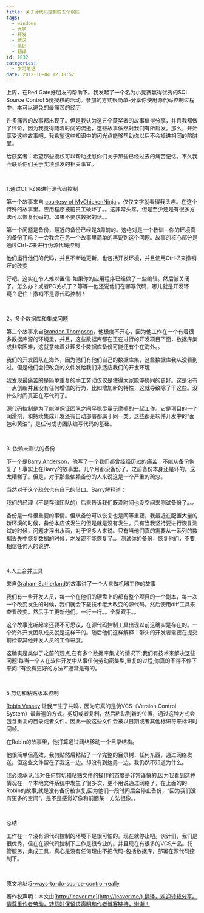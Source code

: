 ```yaml
---
title: 关于源代码控制的五个误区
tags:
  - windows
  - 大学
  - 开发
  - 武汉
  - 笔记
  - 翻译
id: 1832
categories:
  - 学习笔记
date: 2012-10-04 12:18:57
---
```


上周，在Red Gate好朋友的帮助下。我发起了一个名为小竞赛赢得优秀的SQL  Source Control 5份授权的活动。参加的方式很简单-分享你使用源代码控制过程中，本可以避免的最痛苦的经历

许多痛苦的故事都出现了。但是我认为这五个获奖者的故事值得分享，并且我都做了评论，因为我觉得随着时间的流逝，这些故事依然对我们有所启发。那么，开始享受这些故事吧，我希望这些知识中的闪光点能够帮助你以后不会掉进相同的陷阱里。

给获奖者：希望那些授权可以帮助抚慰你们关于那些已经过去的痛苦记忆。不久我会联系你们关于奖项颁发的相关事宜。

&nbsp;

1.通过Ctrl-Z来进行源代码控制

第一个故事来自 [courtesy of MyChickenNinja](http://www.troyhunt.com/2012/09/life-without-source-control-share-your.html#comment-661870477) ，仅仅文字就看得我头疼。在这个特殊的故事里。应用程序被前员工破坏了。。这非常头疼。但是至少还是有很多方法可以恢复代码的。如果不要求数据的话。。

第一个问题是备份，最近的备份已经是3周前的。这绝对是一个教训—你的环境真的备份了吗？一会我会在另一个故事里简单的再说到这个问题。故事的核心部分是通过Ctrl-Z来进行伪源代码控制

他们运行他们的代码，并且不断地更新，也包括开发环境，并且使用Ctrl-Z来撤销坏的改变

好吧。这实在令人难以置信-如果你的应用程序已经做了一些编辑。然后被关闭了。怎么办？或者PC关机了？等等—他还说他们在哪写代码，哪儿就是开发环境？记住！撤销不是源代码控制！

&nbsp;

2。多个数据库和集成问题

第二个故事来自[Brandon Thompson](http://www.troyhunt.com/2012/09/life-without-source-control-share-your.html#comment-661017718)，他极度不开心，因为他工作在一个有着很多数据库源的环境里，并且，这些数据库都在正在进行的开发项目下面，数据库集成非常困难，这就意味着处理多个数据库备份可能还有个在海外。。

我们的开发团队在海外，因为他们有他们自己的数据库集，这些数据库我从没看到过。但是他们会把改变的文件发给我们来适应我们的开发环境

我发现最痛苦的是简单重复的手工劳动仅仅是使得大家能够协同的更好。这是没有一点创新并且没有任何增值的行为，比如增加新的特性，这就导致除了干这些。没什么时间真正在写代码了。

源代码控制是为了能够保证团队之间平稳尽量无摩擦的一起工作。它是项目的一个润滑剂，和持续集成开发还有自动部署都属于同一类。这些都是软件开发中的“面包和黄油”，是任何成功团队编写代码的基础。

&nbsp;

3\. 依赖未测试的备份

下一个是[Barry Anderson](http://www.troyhunt.com/2012/09/life-without-source-control-share-your.html#comment-660761685)，他写了一个我们都曾经经历过的痛苦：不能从备份恢复了！事实上在Barry的故事里。几个月都没备份了。之前备份本身还是坏的。这太糟糕了。但是，对于那些依赖备份的人来说这是一个严重的疏忽。

当然对于这个疏忽也有自己的借口。Barry解释道：

我们的经理（不是存储团队的）后来告诉我们既没时间也没空间来测试备份了。。。

备份是一件很重要的事情。但从备份可以恢复也是同等重要，我最近在配置大量的新环境的时候，备份本应该发生的但是就是没有发生。只有当我坚持要进行恢复测试的时候，问题才浮出水面，对于很多人来说。只有当他们真的需要从一系列的数据丢失中恢复数据的时候，才发现不能恢复了。。测试你的备份，恢复他们，不要相信任何人的说辞.

&nbsp;

4.人工合并工具

来自[Graham Sutherland](http://www.troyhunt.com/2012/09/life-without-source-control-share-your.html#comment-660732156)的故事讲了一个人来做机器工作的故事

我们有一些开发人员，每一个在他们的硬盘上的都有整个项目的一个副本，每一次一个改变发生的时候，我们就会下载技术老大改变的源代码，然后使用diff工具来查看改变。然后手工更新他们。一行一行。。全靠双手。。

这个故事比听起来还要不可思议，在源代码控制工具出现以前这确实是存在的。一个海外开发团队成员就是这样干的。随后他们这样解释：带头的开发者需要在提交前检查其他开发人员的工作进度。

这确实是类似于之前的观点,在有多个数据库集成的情况下;我们有技术来解决这些问题!每当一个人在软件开发中从事任何劳动密集型,重复的过程,你真的不得不停下来问:“有没有更好的方法?”通常是有的。

&nbsp;

5.剪切和粘贴版本控制

[Robin Vessey](http://www.troyhunt.com/2012/09/life-without-source-control-share-your.html#comment-660687452) 让我产生了共鸣，因为它真的是伪VCS（Version Control System）最普遍的方式。剪切或者复制，然后粘贴到新的位置，通过这种方式会包含重复的目录或者文件。因此一般这些文件会被以日期或者其他标识符来标识时间帧。

在Robin的故事里，他打算通过网络移动一个目录结构。

他很简单但高效，我剪贴然后粘贴了一个完整的目录树，任何东西，通过网络发送。但这些文件留在了我这一边。却没有到达另一边。我仍然不知道为什么。

我必须承认,我对任何剪切和粘贴文件的操作的态度是非常谨慎的,因为我看到这种情况在一个本地文件系统中发生了很多次，更不用说通过网络了，在上面的的Robin的故事,就是没有备份被恢复,因为他们一段时间后会停止备份，“因为我们没有更多的空间”。是不是感觉好像和前面某一方法很像。。

&nbsp;

总结

工作在一个没有源代码控制的环境下是很可怕的。现在就停止吧。伙计们，我们是很优秀，但在在源代码控制下工作是很专业的。并且现在有很多的VCS产品。托管服务，集成工具，真心是没有任何理由不把代码-包括数据库，部署在源代码控制下。

&nbsp;

原文地址:[5-ways-to-do-source-control-really](http://www.troyhunt.com/2012/10/5-ways-to-do-source-control-really.html)

著作权声明：本文由[http://leaver.me](http://leaver.me/) 翻译，欢迎转载分享。请尊重作者劳动，转载时保留该声明和作者博客链接，谢谢！